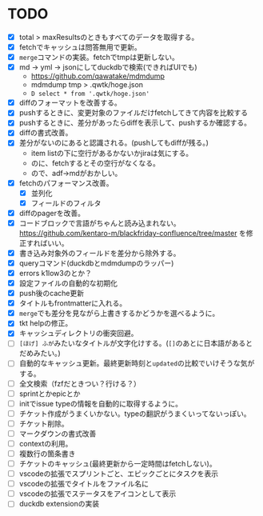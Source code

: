 # TODO

- [x] total > maxResultsのときもすべてのデータを取得する。
- [x] fetchでキャッシュは問答無用で更新。
- [x] `merge`コマンドの実装。fetchでtmpは更新しない。
- [x] md -> yml -> jsonにしてduckdbで検索(できればUIでも)
  - https://github.com/qawatake/mdmdump
  - mdmdump tmp > .qwtk/hoge.json
  - `D select * from '.qwtk/hoge.json'`
- [x] diffのフォーマットを改善する。
- [x] pushするときに、変更対象のファイルだけfetchしてきて内容を比較する
- [x] pushするときに、差分があったらdiffを表示して、pushするか確認する。
- [x] diffの書式改善。
- [x] 差分がないのにあると認識される。(pushしてもdiffが残る。)
  - item listの下に空行があるかないかjiraは気にする。
  - のに、fetchするとその空行がなくなる。
  - ので、adf→mdがおかしい。
- [x] fetchのパフォーマンス改善。
  - [x] 並列化
  - [x] フィールドのフィルタ
- [x] diffのpagerを改善。
- [x] コードブロックで言語がちゃんと読み込まれない。https://github.com/kentaro-m/blackfriday-confluence/tree/master を修正すればいい。
- [x] 書き込み対象外のフィールドを差分から除外する。
- [x] queryコマンド(duckdbとmdmdumpのラッパー)
- [x] errors k1low3のとか？
- [x] 設定ファイルの自動的な初期化
- [x] push後のcache更新
- [x] タイトルもfrontmatterに入れる。
- [x] `merge`でも差分を見ながら上書きするかどうかを選べるように。
- [x] tkt helpの修正。
- [x] キャッシュディレクトリの衝突回避。
- [ ] `[ほげ] ふが`みたいなタイトルが文字化けする。(`[]`のあとに日本語があるとだめみたい。)
- [ ] 自動的なキャッシュ更新。最終更新時刻と`updated`の比較でいけそうな気がする。
- [ ] 全文検索（fzfだときつい？行ける？）
- [ ] sprintとかepicとか
- [ ] initでissue typeの情報を自動的に取得するように。
- [ ] チケット作成がうまくいかない。typeの翻訳がうまくいってないっぽい。
- [ ] チケット削除。
- [ ] マークダウンの書式改善
- [ ] contextの利用。
- [ ] 複数行の箇条書き
- [ ] チケットのキャッシュ(最終更新から一定時間はfetchしない)。
- [ ] vscodeの拡張でスプリントごと、エピックごとにタスクを表示
- [ ] vscodeの拡張でタイトルをファイル名に
- [ ] vscodeの拡張でステータスをアイコンとして表示
- [ ] duckdb extensionの実装
